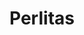 ---
title: Perlitas
date: 
draft: false

# descripcion
description : Perlitas plateadas

materials: Plata 925

color: Plateado

dimensions: 6cm (diámetro)

code: 03-09-0056

type: "Pulseras"

categories: []

price: $2.820,00

# Images
# first image will be shown in the product page
images:
  # - image: "images/path_to_image"
  # La ubicacion de las imagenes es imagenes/Pulseras/Pulseras.Plata/03-09-0056-perlitas
  - image: "./images/pulseras/plata/03-09-0056-perlitas-plateadas_a.JPG"
  - image: "./images/pulseras/plata/03-09-0056-perlitas-plateadas_b.JPG"
---